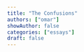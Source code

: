 ```yaml
--- 
title: "The Confusions"
authors: ["omar"]
showAuthor: false
categories: ["essays"]
draft: false
---
```


